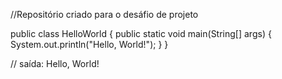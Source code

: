 //Repositório criado para o desáfio de projeto

public class HelloWorld {
    public static void main(String[] args) {
        System.out.println("Hello, World!");
    }
}

// saída: Hello, World!
